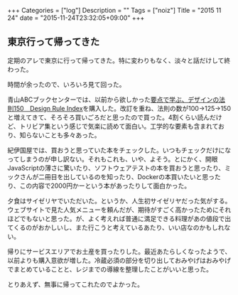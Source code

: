 +++
Categories = ["log"]
Description = ""
Tags = ["noiz"]
Title = "2015 11 24"
date = "2015-11-24T23:32:05+09:00"
+++

## 東京行って帰ってきた
定期のアレで東京に行って帰ってきた。特に変わりもなく、淡々と話だけして終わった。

時間が余ったので、いろいろ見て回った。

青山ABCブックセンターでは、以前から欲しかった[要点で学ぶ、デザインの法則150　Design Rule Index](http://www.bnn.co.jp/books/7821/)を購入した。改訂を重ね、法則の数が100→125→150と増えてきて、そろそろ買いごろだと思ったので買った。4割くらい読んだけど、トリビア集という感じで気楽に読めて面白い。工学的な要素も含まれており、知らないことも多々あった。

紀伊国屋では、買おうと思っていた本をチェックした。いつもチェックだけになってしまうのが申し訳ない。それもこれも、いや、よそう。とにかく、開眼JavaScriptの薄さに驚いたり、ソフトウェアテストの本を買おうと思ったり、ミックさんが二冊目を出しているのを知ったり、Dockerの本買いたいと思ったり、この内容で2000円かーという本があったりして面白かった。

夕食はサイゼリヤでいただいた。というか、人生初サイゼリヤだった気がする。ウェブサイトで見た人気メニューを頼んだが、期待がすごく高かったためにそれほどでもないと思った。が、よく考えれば普通に満足できる料理があの値段で出てくるのがおかしいし、また行こうと考えているあたり、いい店なのかもしれない。

帰りにサービスエリアでお土産を買ったりした。最近あたらしくなったようで、以前よりも購入意欲が増した。冷蔵必須の部分を切り出しておみやげはおみやげでまとめていることと、レジまでの導線を整理したことがいいと思った。

とりあえず、無事に帰ってこれたのでよかった。